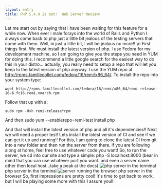 ```yaml
---
layout: entry
title: PHP 5.4.0 is out!  Web Server Review!
---
```


Let me start out by saying that I have been waiting for this feature for a while now.  When ever I male forays into the world of Rails and Python I always come back to php just a little bit jealous of the testing servers that come with them.  Well, in just a little bit, I will be jealous no more!! \n First things first.  We must install the latest version of php.  I use Fedora for my development machine, so I am going to give you the steps you need in YUM for doing this.  I recommend a little google search for the easiest way to do this in your distro....actually, you really need to setup a repo that will let you keep to the latest version of php anyway.
 I use the YUM repo at http://rpms.famillecollet.com/fedora/16/remi/x86_64/. To install the repo into your system type:

    
    wget http://rpms.famillecollet.com/fedora/16/remi/x86_64/remi-release-16-6.fc16.remi.noarch.rpm


Follow that up with a:
    
    sudo rpm -Uvh remi-release*rpm

And then
     sudo yum --enablerepo=remi-test install php

And that will install the latest version of php and all it's dependencies!!
 Next we will need a proper test!  Lets install the latest version of CI and see if we can get it up and running!!
For this, I am going to clone the latest CI from git into a new folder and then run the server from there.  If you are following along at home, feel free to use whatever code you want!
So, to run the server, we cd into our site and type a simple:     php -S localhost:8000 (bear in mind that you can use whatever port you want..and even a server name other then local host...take a peak at the docs)
![php server in the terminal](https://lh6.googleusercontent.com/-BmMXKe-UoOI/T2d6JIBddpI/AAAAAAAAE8U/y1L5F55NG2s/s968/screenshot_php_server.png)
    php server in the terminal
![server running the browser](https://lh6.googleusercontent.com/-TUbOwsrfz5A/T2d8qZPdkcI/AAAAAAAAE8w/A1JiuQyr6P8/s556/screenshot_uzbl_localhost.png)
    php server in the browser
So, first impressions are pretty cool!  It's time to get back to work, but I will be playing some more with this I assure you!!
